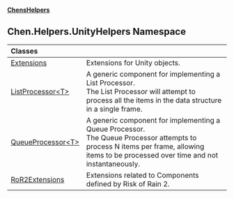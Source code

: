 #### [ChensHelpers](index 'index')
## Chen.Helpers.UnityHelpers Namespace

| Classes | |
| :--- | :--- |
| [Extensions](Chen_Helpers_UnityHelpers_Extensions 'Chen.Helpers.UnityHelpers.Extensions') | Extensions for Unity objects.<br/> |
| [ListProcessor&lt;T&gt;](Chen_Helpers_UnityHelpers_ListProcessor_T_ 'Chen.Helpers.UnityHelpers.ListProcessor&lt;T&gt;') | A generic component for implementing a List Processor.<br/>The List Processor will attempt to process all the items in the data structure in a single frame.<br/> |
| [QueueProcessor&lt;T&gt;](Chen_Helpers_UnityHelpers_QueueProcessor_T_ 'Chen.Helpers.UnityHelpers.QueueProcessor&lt;T&gt;') | A generic component for implementing a Queue Processor.<br/>The Queue Processor attempts to process N items per frame, allowing items to be processed over time and not instantaneously.<br/> |
| [RoR2Extensions](Chen_Helpers_UnityHelpers_RoR2Extensions 'Chen.Helpers.UnityHelpers.RoR2Extensions') | Extensions related to Components defined by Risk of Rain 2.<br/> |
